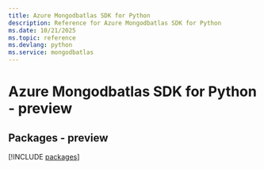 ```yaml
---
title: Azure Mongodbatlas SDK for Python
description: Reference for Azure Mongodbatlas SDK for Python
ms.date: 10/21/2025
ms.topic: reference
ms.devlang: python
ms.service: mongodbatlas
---
```

# Azure Mongodbatlas SDK for Python - preview
## Packages - preview
[!INCLUDE [packages](mongodbatlas-index.md)]